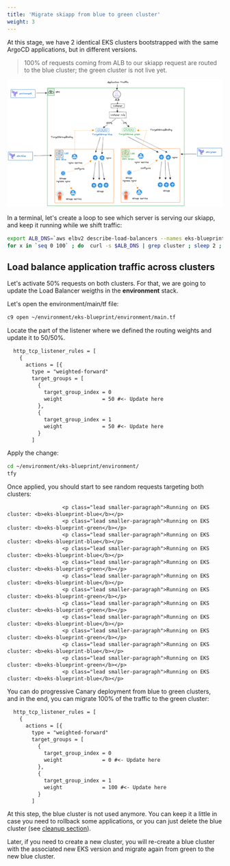 ```yaml
---
title: 'Migrate skiapp from blue to green cluster'
weight: 3
---
```


At this stage, we have 2 identical EKS clusters bootstrapped with the same ArgoCD applications, but in different versions.

> 100% of requests coming from ALB to our skiapp request are routed to the blue cluster; the green cluster is not live yet.


![](/static/images/blue-green-alb-tg-vpc.png)


In a terminal, let's create a loop to see which server is serving our skiapp, and keep it running while we shift traffic:

```bash
export ALB_DNS=`aws elbv2 describe-load-balancers --names eks-blueprint-alb --query 'LoadBalancers[0].DNSName' --output text`
for x in `seq 0 100` ; do  curl -s $ALB_DNS | grep cluster ; sleep 2 ; done
```

## Load balance application traffic across clusters

Let's activate 50% requests on both clusters. For that, we are going to update the Load Balancer weigths in the **environment** stack.

Let's open the environment/main/tf file:

```bash
c9 open ~/environment/eks-blueprint/environment/main.tf
```

Locate the part of the listener where we defined the routing weights and update it to 50/50%.

```
  http_tcp_listener_rules = [
    {
      actions = [{
        type = "weighted-forward"
        target_groups = [
          {
            target_group_index = 0
            weight             = 50 #<- Update here
          },
          {
            target_group_index = 1
            weight             = 50 #<- Update here
          }
        ]
```

Apply the change: 

```bash
cd ~/environment/eks-blueprint/environment/
tfy
```

Once applied, you should start to see random requests targeting both clusters:

```
                  <p class="lead smaller-paragraph">Running on EKS cluster: <b>eks-blueprint-blue</b></p>
                  <p class="lead smaller-paragraph">Running on EKS cluster: <b>eks-blueprint-green</b></p>
                  <p class="lead smaller-paragraph">Running on EKS cluster: <b>eks-blueprint-blue</b></p>
                  <p class="lead smaller-paragraph">Running on EKS cluster: <b>eks-blueprint-blue</b></p>
                  <p class="lead smaller-paragraph">Running on EKS cluster: <b>eks-blueprint-green</b></p>
                  <p class="lead smaller-paragraph">Running on EKS cluster: <b>eks-blueprint-blue</b></p>
                  <p class="lead smaller-paragraph">Running on EKS cluster: <b>eks-blueprint-green</b></p>
                  <p class="lead smaller-paragraph">Running on EKS cluster: <b>eks-blueprint-green</b></p>
                  <p class="lead smaller-paragraph">Running on EKS cluster: <b>eks-blueprint-blue</b></p>
                  <p class="lead smaller-paragraph">Running on EKS cluster: <b>eks-blueprint-green</b></p>
                  <p class="lead smaller-paragraph">Running on EKS cluster: <b>eks-blueprint-blue</b></p>
                  <p class="lead smaller-paragraph">Running on EKS cluster: <b>eks-blueprint-green</b></p>
                  <p class="lead smaller-paragraph">Running on EKS cluster: <b>eks-blueprint-blue</b></p>
```

You can do progressive Canary deployment from blue to green clusters, and in the end, you can migrate 100% of the traffic to the green cluster: 

```
  http_tcp_listener_rules = [
    {
      actions = [{
        type = "weighted-forward"
        target_groups = [
          {
            target_group_index = 0
            weight             = 0 #<- Update here
          },
          {
            target_group_index = 1
            weight             = 100 #<- Update here
          }
        ]
```

At this step, the blue cluster is not used anymore. You can keep it a little in case you need to rollback some applications, or you can just delete the blue cluster (see [cleanup section](/090-cleanup)).

Later, if you need to create a new cluster, you will re-create a blue cluster with the associated new EKS version and migrate again from green to the new blue cluster.